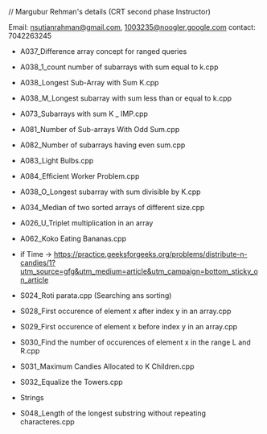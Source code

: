 // Margubur Rehman's details  (CRT second phase Instructor)

Email: nsutianrahman@gmail.com, 1003235@noogler.google.com
contact: 7042263245

- A037_Difference array concept for ranged queries
- A038_1_count number of subarrays with sum equal to k.cpp
- A038_Longest Sub-Array with Sum K.cpp
- A038_M_Longest subarray with sum less than or equal to k.cpp
- A073_Subarrays with sum K _ IMP.cpp
- A081_Number of Sub-arrays With Odd Sum.cpp
- A082_Number of subarrays having even sum.cpp
- A083_Light Bulbs.cpp
- A084_Efficient Worker Problem.cpp
- A038_O_Longest subarray with sum divisible by K.cpp
- A034_Median of two sorted arrays of different size.cpp
- A026_U_Triplet multiplication in an array
- A062_Koko Eating Bananas.cpp

- if Time -> https://practice.geeksforgeeks.org/problems/distribute-n-candies/1?utm_source=gfg&utm_medium=article&utm_campaign=bottom_sticky_on_article


- S024_Roti parata.cpp (Searching ans sorting)
- S028_First occurence of element x after index y in an array.cpp
- S029_First occurence of element x before index y in an array.cpp
- S030_Find the number of occurences of element x in the range L and R.cpp
- S031_Maximum Candies Allocated to K Children.cpp
- S032_Equalize the Towers.cpp


- Strings
- S048_Length of the longest substring without repeating characteres.cpp